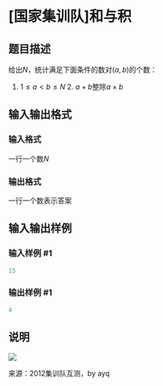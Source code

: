# [国家集训队]和与积

## 题目描述

给出$N$，统计满足下面条件的数对$(a,b)$的个数：

1. $1\le a<b \le N$ 2. $a+b$整除$a\times b$

## 输入输出格式

### 输入格式

一行一个数$N$

### 输出格式

一行一个数表示答案

## 输入输出样例

### 输入样例 #1

```cpp
15
```


### 输出样例 #1

```cpp
4
```


## 说明

![](https://cdn.luogu.com.cn/upload/pic/17636.png )

来源：2012集训队互测，by ayq

